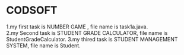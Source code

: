 # CODSOFT
1.my first task is NUMBER GAME , file name is task1a.java.  
2.my Second task is STUDENT GRADE CALCULATOR, file name is StudentGradeCalculator.
3.my thired task is STUDENT MANAGEMENT SYSTEM, file name is Student.
